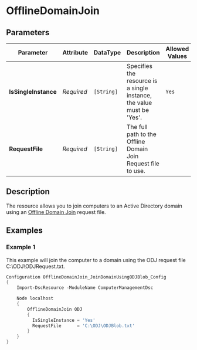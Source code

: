 # OfflineDomainJoin

## Parameters

| Parameter            | Attribute  | DataType   | Description                                                           | Allowed Values |
| -------------------- | ---------- | ---------- | --------------------------------------------------------------------- | -------------- |
| **IsSingleInstance** | *Required* | `[String]` | Specifies the resource is a single instance, the value must be 'Yes'. | `Yes`          |
| **RequestFile**      | *Required* | `[String]` | The full path to the Offline Domain Join Request file to use.         |                |

## Description

The resource allows you to join computers to an Active Directory domain using an
[Offline Domain Join](https://technet.microsoft.com/en-us/library/offline-domain-join-djoin-step-by-step(v=ws.10).aspx)
request file.

## Examples

### Example 1

This example will join the computer to a domain using the ODJ
request file C:\ODJ\ODJRequest.txt.

```powershell
Configuration OfflineDomainJoin_JoinDomainUsingODJBlob_Config
{
    Import-DscResource -ModuleName ComputerManagementDsc

    Node localhost
    {
        OfflineDomainJoin ODJ
        {
          IsSingleInstance = 'Yes'
          RequestFile      = 'C:\ODJ\ODJBlob.txt'
        }
    }
}
```

